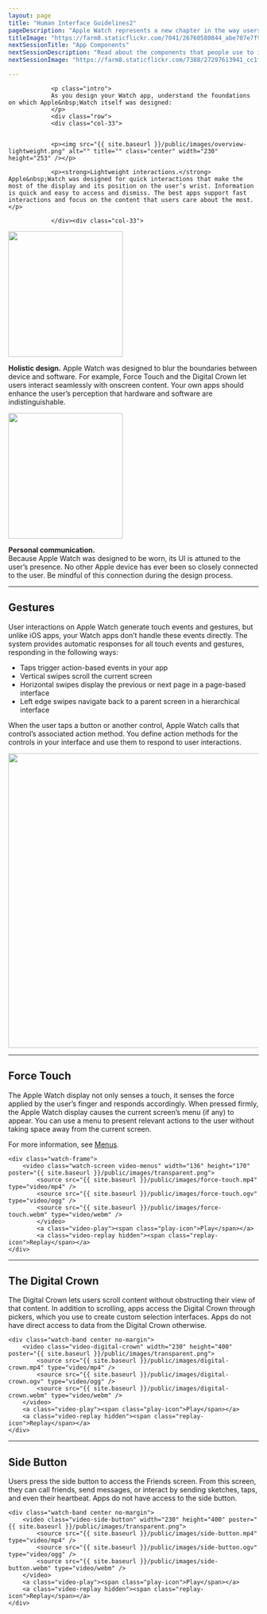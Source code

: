 ```yaml
---
layout: page
title: "Human Interface Guidelines2"
pageDescription: "Apple Watch represents a new chapter in the way users relate to technology. It’s the most personal device Apple has ever designed, and it enables new ways to receive information and to interact with apps."
titleImage: "https://farm8.staticflickr.com/7041/26760580844_abe707e7f9_o.png"
nextSessionTitle: "App Components"
nextSessionDescription: "Read about the components that people use to interact with content on Apple Watch"
nextSessionImage: "https://farm8.staticflickr.com/7388/27297613941_cc1fdaf32a_o.png"

---
```


<!-- INTRO PARAGRAPH -->
                <p class="intro">
                As you design your Watch app, understand the foundations on which Apple&nbsp;Watch itself was designed:
                </p>
                <div class="row">
                <div class="col-33">


                <p><img src="{{ site.baseurl }}/public/images/overview-lightweight.png" alt="" title="" class="center" width="230" height="253" /></p>

                <p><strong>Lightweight interactions.</strong> Apple&nbsp;Watch was designed for quick interactions that make the most of the display and its position on the user’s wrist. Information is quick and easy to access and dismiss. The best apps support fast interactions and focus on the content that users care about the most.</p>

                </div><div class="col-33">

<p><img src="{{ site.baseurl }}/public/images/overview-holistic.png" alt="" title="" class="center" width="230" height="253" /></p>

<p><strong>Holistic design.</strong>  Apple&nbsp;Watch was designed to blur the boundaries between device and software. For example, Force Touch and the Digital Crown let users interact seamlessly with onscreen content. Your own apps should enhance the user’s perception that hardware and software are indistinguishable.</p>

</div><div class="col-33">

<p><img src="{{ site.baseurl }}/public/images/overview-personal.png" alt="" title="" class="center" width="230" height="253" /></p>

<p><strong>Personal communication.</strong> <br>Because Apple&nbsp;Watch was designed to be worn, its UI is attuned to the user’s presence. No other Apple device has ever been so closely connected to the user. Be mindful of this connection during the design process.</p>

</div></div>

<hr />

<!-- GESTURES -->

<div id="gestures" class="row gestures"><div class="col-66">

<h2>Gestures</h2>

<p>User interactions on Apple&nbsp;Watch generate touch events and gestures, but unlike iOS apps, your Watch apps don’t handle these events directly. The system provides automatic responses for all touch events and gestures, responding in the following ways:</p>

<ul>
<li>Taps trigger action-based events in your app</li>
<li>Vertical swipes scroll the current screen</li>
<li>Horizontal swipes display the previous or next page in a <span class="nowrap">page-based interface</span></li>
<li>Left edge swipes navigate back to a parent screen in a <span class="nowrap">hierarchical interface</span></li>
</ul>

<p>When the user taps a button or another control, Apple&nbsp;Watch calls that control’s associated action method. You define action methods for the controls in your interface and use them to respond to <span class="nowrap">user interactions</span>.</p>

</div><div class="col-33">

<p><img src="{{ site.baseurl }}/public/images/overview-gestures.png" alt="" title="" class="center overview-gestures" width="519" height="593" /></p>

</div></div>

<hr />

<!-- FORCE TOUCH -->

<div id="force-touch" class="row"><div class="col-66 middle-copy">

<h2>Force Touch</h2>

<p>The Apple&nbsp;Watch display not only senses a touch, it senses the force applied by the user’s finger and responds accordingly. When pressed firmly, the Apple&nbsp;Watch display causes the current screen’s menu (if any) to appear. You can use a menu to present relevant actions to the user without taking space away from the current screen.</p>

<p>For more information, see <a href="/watch/human-interface-guidelines/ui-elements/#menus">Menus</a>.</p>

</div><div class="col-33">

<!-- FORCE TOUCH VIDEO -->

    <div class="watch-frame">
        <video class="watch-screen video-menus" width="136" height="170" poster="{{ site.baseurl }}/public/images/transparent.png">
            <source src="{{ site.baseurl }}/public/images/force-touch.mp4" type="video/mp4" />
            <source src="{{ site.baseurl }}/public/images/force-touch.ogv" type="video/ogg" />
            <source src="{{ site.baseurl }}/public/images/force-touch.webm" type="video/webm" />
            </video>
            <a class="video-play"><span class="play-icon">Play</span></a>
            <a class="video-replay hidden"><span class="replay-icon">Replay</span></a>
    </div>
</div></div>

<hr />

<!-- DIGITAL CROWN -->

<div id="digital-crown" class="row"><div class="col-66 middle-copy">

<h2>The Digital Crown</h2>

<p>The Digital Crown lets users scroll content without obstructing their view of that content. In addition to scrolling, apps access the Digital Crown through pickers, which you use to create custom selection interfaces. Apps do not have direct access to data from the Digital&nbsp;Crown otherwise.</p>

</div><div class="col-33">

<!-- DIGITAL CROWN VIDEO -->

    <div class="watch-band center no-margin">
        <video class="video-digital-crown" width="230" height="400" poster="{{ site.baseurl }}/public/images/transparent.png">
            <source src="{{ site.baseurl }}/public/images/digital-crown.mp4" type="video/mp4" />
            <source src="{{ site.baseurl }}/public/images/digital-crown.ogv" type="video/ogg" />
            <source src="{{ site.baseurl }}/public/images/digital-crown.webm" type="video/webm" />
        </video>
        <a class="video-play"><span class="play-icon">Play</span></a>
        <a class="video-replay hidden"><span class="replay-icon">Replay</span></a>
    </div>
</div></div>

<hr />

<!-- SIDE BUTTON -->
<div id="side-button" class="row"><div class="col-66 middle-copy">

<h2>Side Button</h2>


<p>Users press the side button to access the Friends screen. From this screen, they can call friends, send messages, or interact by sending sketches, taps, and even their heartbeat. Apps do not have access to the side button.</p>

</div><div class="col-33 padding-bottom">

<!-- SIDE BUTTON VIDEO -->

    <div class="watch-band center no-margin">
        <video class="video-side-button" width="230" height="400" poster="{{ site.baseurl }}/public/images/transparent.png">
            <source src="{{ site.baseurl }}/public/images/side-button.mp4" type="video/mp4" />
            <source src="{{ site.baseurl }}/public/images/side-button.ogv" type="video/ogg" />
            <source src="{{ site.baseurl }}/public/images/side-button.webm" type="video/webm" />
        </video>
        <a class="video-play"><span class="play-icon">Play</span></a>
        <a class="video-replay hidden"><span class="replay-icon">Replay</span></a>
    </div>
</div></div>
